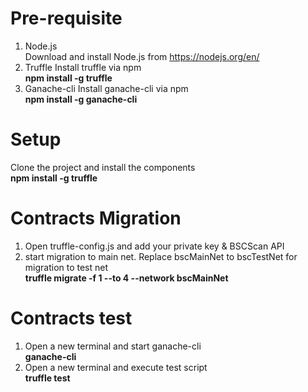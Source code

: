 # Pre-requisite
1) Node.js <br />
    Download and install Node.js from https://nodejs.org/en/
2) Truffle
    Install truffle via npm <br />
    **npm install -g truffle**
3) Ganache-cli
    Install ganache-cli via npm <br />
    **npm install -g ganache-cli**

# Setup
Clone the project and install the components <br />
  **npm install -g truffle**

# Contracts Migration
1) Open truffle-config.js and add your private key & BSCScan API
2) start migration to main net. Replace bscMainNet to bscTestNet for migration to test net<br />
**truffle migrate -f 1 --to 4 --network bscMainNet**

# Contracts test 
1) Open a new terminal and start ganache-cli <br />
    **ganache-cli**
2) Open a new terminal and execute test script <br />
    **truffle test**
